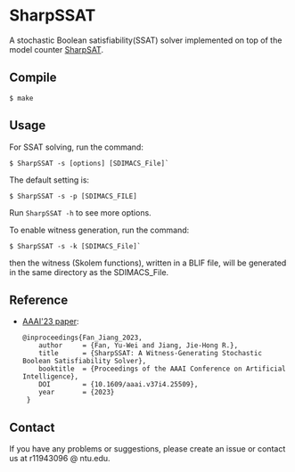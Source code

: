 # SharpSSAT

A stochastic Boolean satisfiability(SSAT) solver implemented on top of the model counter 
[SharpSAT](https://github.com/marcthurley/sharpSAT).

## Compile
```
$ make
```


## Usage


For SSAT solving, run the command:
```
$ SharpSSAT -s [options] [SDIMACS_File]`
```

The default setting is: 
```
$ SharpSSAT -s -p [SDIMACS_FILE]
```

Run `SharpSSAT -h` to see more options.


To enable witness generation, run the command:
```
$ SharpSSAT -s -k [SDIMACS_File]`
```
then the witness (Skolem functions), written in a BLIF file, will be generated in the same directory as the SDIMACS_File.

## Reference
* [AAAI'23 paper](https://ojs.aaai.org/index.php/AAAI/article/view/25509):
  ```
  @inproceedings{Fan_Jiang_2023,
      author     = {Fan, Yu-Wei and Jiang, Jie-Hong R.},
      title      = {SharpSSAT: A Witness-Generating Stochastic Boolean Satisfiability Solver},
      booktitle  = {Proceedings of the AAAI Conference on Artificial Intelligence},
      DOI        = {10.1609/aaai.v37i4.25509},
      year       = {2023}
   }
  ```

## Contact
If you have any problems or suggestions, please create an issue or contact us at r11943096 @ ntu.edu.


